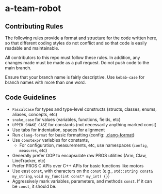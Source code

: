 # a-team-robot

## Contributing Rules

The following rules provide a format and structure for the code written here,
so that different coding styles do not conflict and so that code is easily readable and maintainable.

All contributors to this repo must follow these rules.
In addition, any changes made must be made as a pull request.
Do not push code to the main branch.

Ensure that your branch name is fairly descriptive. Use `kebab-case` for branch names with more than one word.

## Code Guidelines

- `PascalCase` for types and type-level constructs (structs, classes, enums, aliases, concepts, etc)
- `snake_case` for values (variables, functions, fields, etc)
- `UPPER_SNAKE_CASE` for constants (not necessarily anything marked const)
- Use tabs for indentation, spaces for alignment
- Run `clang-format` for basic formatting (config: [.clang-format](/.clang-format))
- Use `constexpr` variables for constants,
	- For configuration, measurements, etc, use namespaces (`config`, `measures`, etc)
- Generally prefer OOP to encapsulate raw PROS utilities (Arm, Claw, LineTracker, etc)
- Prefer PROS C APIs over C++ APIs for basic functions like motors
- Use east `const`, with characters on the `const` (e.g., `std::string const& my_string`, `void my_func(int const* my_int) {}`)
- Aggressively mark variables, parameters, and methods `const`. If it can be `const`, it should be.
